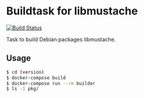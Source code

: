 # Buildtask for libmustache

[![Build Status](https://travis-ci.org/marcelosousaalmeida/libmustache4-builddeb.svg?branch=master)](https://travis-ci.org/marcelosousaalmeida/libmustache4-builddeb)

Task to build Debian packages libmustache.


## Usage

```sh
$ cd (version)
$ docker-compose build
$ docker-compose run --rm builder
$ ls -1 pkg/
```
